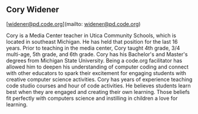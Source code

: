 ## Cory Widener

[widener@pd.code.org](mailto: widener@pd.code.org)

Cory is a Media Center teacher in Utica Community Schools, which is located in southeast Michigan. He has held that position for the last 16 years. Prior to teaching in the media center, Cory taught 4th grade, 3/4 multi-age, 5th grade, and 6th grade. Cory has his Bachelor's and Master's degrees from Michigan State University. Being a code.org facilitator has allowed him to deepen his understanding of computer coding and connect with other educators to spark their excitement for engaging students with creative computer science activities. Cory has years of experience teaching code studio courses and hour of code activities. He believes students learn best when they are engaged and creating their own learning. Those beliefs fit perfectly with computers science and instilling in children a love for learning.
